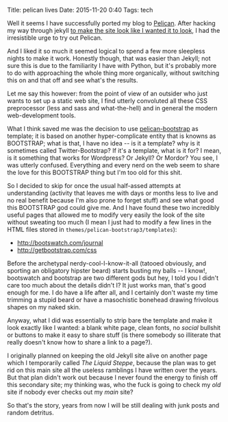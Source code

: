Title: pelican lives
Date: 2015-11-20 0:40
Tags: tech

Well it seems I have successfully ported my blog to [Pelican](http://blog.getpelican.com/). After hacking my way through jekyll [to make the site look like I wanted it to look]({filename}2015-11-12-last-iteration.md), I had the irresistible urge to try out Pelican.

And I liked it so much it seemed logical to spend a few more sleepless nights to make it work. Honestly though, that was easier than Jekyll; not sure this is due to the familiarity I have with Python, but it's probably more to do with approaching the whole thing more organically, without switching this on and that off and see what's the results.

Let me say this however: from the point of view of an outsider who just wants to set up a static web site, I find utterly convoluted all these CSS preprocessor (less and sass and what-the-hell) and in general the modern web-development tools.

What I think saved me was the decision to use [pelican-bootstrap](https://github.com/DandyDev/pelican-bootstrap3) as template; it is based on another hyper-complicate entity that is knowns as BOOTSTRAP; what is that, I have no idea -- is it a template? why is it sometimes called Twitter-Bootstrap? If it's a template, what is it for? I mean, is it something that works for Wordpress? Or Jekyll? Or Mordor? You see, I was utterly confused. Everything and every nerd on the web seem to share the love for this BOOTSTRAP thing but I'm too old for this shit.

So I decided to skip for once the usual half-assed attempts at understanding (activity that leaves me with days or months less to live and no real benefit because I'm also prone to forget stuff) and see what good this BOOTSTRAP god could give me. And I have found these two incredibly useful pages that allowed me to modify very easily the look of the site without sweating too much (I mean I just had to modify a few lines in the HTML files stored in `themes/pelican-bootstrap3/templates`):

* <http://bootswatch.com/journal>
* <http://getbootstrap.com/css>

Before the archetypal nerdy-cool-I-know-it-all (tatooed obviously, and sporting an obligatory hipster beard) starts busting my balls -- I know!, bootswatch and bootstrap are two different gods but hey, I told you I didn't care too much about the details didn't I? It just works man, that's good enough for me. I do have a life after all, and I certainly don't waste my time trimming a stupid beard or have a masochistic bonehead drawing frivolous shapes on my naked skin.

Anyway, what I did was essentially to strip bare the template and make it look exactly like I wanted: a blank white page, clean fonts, no _social_ bullshit or buttons to make it easy to share stuff (is there somebody so illiterate that really doesn't know how to share a link to a page?).

I originally planned on keeping the old Jekyll site alive on another page which I temporarily called _The Liquid Steppe_, because the plan was to get rid on this main site all the useless ramblings I have written over the years. But that plan didn't work out because I never found the energy to finish off this secondary site; my thinking was, who the fuck is going to check my _old_ site if nobody ever checks out my _main_ site?

So that's the story, years from now I will be still dealing with junk posts and random detritus.
